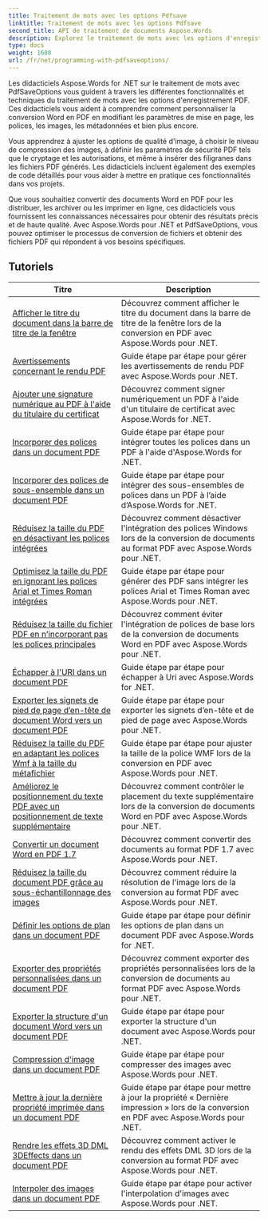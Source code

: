 ```yaml
---
title: Traitement de mots avec les options Pdfsave
linktitle: Traitement de mots avec les options Pdfsave
second_title: API de traitement de documents Aspose.Words
description: Explorez le traitement de mots avec les options d'enregistrement PDF dans Aspose.Words for .NET. Apprenez à générer des documents Word au format PDF avec des fonctionnalités avancées grâce à des didacticiels étape par étape et des exemples de code.
type: docs
weight: 1680
url: /fr/net/programming-with-pdfsaveoptions/
---
```

Les didacticiels Aspose.Words for .NET sur le traitement de mots avec PdfSaveOptions vous guident à travers les différentes fonctionnalités et techniques du traitement de mots avec les options d'enregistrement PDF. Ces didacticiels vous aident à comprendre comment personnaliser la conversion Word en PDF en modifiant les paramètres de mise en page, les polices, les images, les métadonnées et bien plus encore.

Vous apprendrez à ajuster les options de qualité d'image, à choisir le niveau de compression des images, à définir les paramètres de sécurité PDF tels que le cryptage et les autorisations, et même à insérer des filigranes dans les fichiers PDF générés. Les didacticiels incluent également des exemples de code détaillés pour vous aider à mettre en pratique ces fonctionnalités dans vos projets.

Que vous souhaitiez convertir des documents Word en PDF pour les distribuer, les archiver ou les imprimer en ligne, ces didacticiels vous fournissent les connaissances nécessaires pour obtenir des résultats précis et de haute qualité. Avec Aspose.Words pour .NET et PdfSaveOptions, vous pouvez optimiser le processus de conversion de fichiers et obtenir des fichiers PDF qui répondent à vos besoins spécifiques.

 ## Tutoriels
| Titre | Description |
| --- | --- |
| [Afficher le titre du document dans la barre de titre de la fenêtre](./display-doc-title-in-window-titlebar/) | Découvrez comment afficher le titre du document dans la barre de titre de la fenêtre lors de la conversion en PDF avec Aspose.Words pour .NET. |
| [Avertissements concernant le rendu PDF](./pdf-render-warnings/) | Guide étape par étape pour gérer les avertissements de rendu PDF avec Aspose.Words pour .NET. |
| [Ajouter une signature numérique au PDF à l'aide du titulaire du certificat](./digitally-signed-pdf-using-certificate-holder/) | Découvrez comment signer numériquement un PDF à l'aide d'un titulaire de certificat avec Aspose.Words for .NET. |
| [Incorporer des polices dans un document PDF](./embedded-all-fonts/) | Guide étape par étape pour intégrer toutes les polices dans un PDF à l'aide d'Aspose.Words for .NET. |
| [Incorporer des polices de sous-ensemble dans un document PDF](./embedded-subset-fonts/) | Guide étape par étape pour intégrer des sous-ensembles de polices dans un PDF à l’aide d’Aspose.Words for .NET. |
| [Réduisez la taille du PDF en désactivant les polices intégrées](./disable-embed-windows-fonts/) | Découvrez comment désactiver l'intégration des polices Windows lors de la conversion de documents au format PDF avec Aspose.Words pour .NET. |
| [Optimisez la taille du PDF en ignorant les polices Arial et Times Roman intégrées](./skip-embedded-arial-and-times-roman-fonts/) | Guide étape par étape pour générer des PDF sans intégrer les polices Arial et Times Roman avec Aspose.Words pour .NET. |
| [Réduisez la taille du fichier PDF en n’incorporant pas les polices principales](./avoid-embedding-core-fonts/) | Découvrez comment éviter l'intégration de polices de base lors de la conversion de documents Word en PDF avec Aspose.Words pour .NET. |
| [Échapper à l'URI dans un document PDF](./escape-uri/) | Guide étape par étape pour échapper à Uri avec Aspose.Words for .NET. |
| [Exporter les signets de pied de page d’en-tête de document Word vers un document PDF](./export-header-footer-bookmarks/) | Guide étape par étape pour exporter les signets d’en-tête et de pied de page avec Aspose.Words pour .NET. |
| [Réduisez la taille du PDF en adaptant les polices Wmf à la taille du métafichier](./scale-wmf-fonts-to-metafile-size/) | Guide étape par étape pour ajuster la taille de la police WMF lors de la conversion en PDF avec Aspose.Words pour .NET. |
| [Améliorez le positionnement du texte PDF avec un positionnement de texte supplémentaire](./additional-text-positioning/) | Découvrez comment contrôler le placement du texte supplémentaire lors de la conversion de documents Word en PDF avec Aspose.Words pour .NET. |
| [Convertir un document Word en PDF 1.7](./conversion-to-pdf-17/) | Découvrez comment convertir des documents au format PDF 1.7 avec Aspose.Words pour .NET. |
| [Réduisez la taille du document PDF grâce au sous-échantillonnage des images](./downsampling-images/) | Découvrez comment réduire la résolution de l'image lors de la conversion au format PDF avec Aspose.Words pour .NET. |
| [Définir les options de plan dans un document PDF](./set-outline-options/) | Guide étape par étape pour définir les options de plan dans un document PDF avec Aspose.Words for .NET. |
| [Exporter des propriétés personnalisées dans un document PDF](./custom-properties-export/) | Découvrez comment exporter des propriétés personnalisées lors de la conversion de documents au format PDF avec Aspose.Words pour .NET. |
| [Exporter la structure d'un document Word vers un document PDF](./export-document-structure/) | Guide étape par étape pour exporter la structure d'un document avec Aspose.Words pour .NET. |
| [Compression d'image dans un document PDF](./image-compression/) | Guide étape par étape pour compresser des images avec Aspose.Words pour .NET. |
| [Mettre à jour la dernière propriété imprimée dans un document PDF](./update-last-printed-property/) | Guide étape par étape pour mettre à jour la propriété « Dernière impression » lors de la conversion en PDF avec Aspose.Words pour .NET. |
| [Rendre les effets 3D DML 3DEffects dans un document PDF](./dml-3deffects-rendering/) | Découvrez comment activer le rendu des effets DML 3D lors de la conversion au format PDF avec Aspose.Words pour .NET. |
| [Interpoler des images dans un document PDF](./interpolate-images/) | Guide étape par étape pour activer l'interpolation d'images avec Aspose.Words pour .NET. |